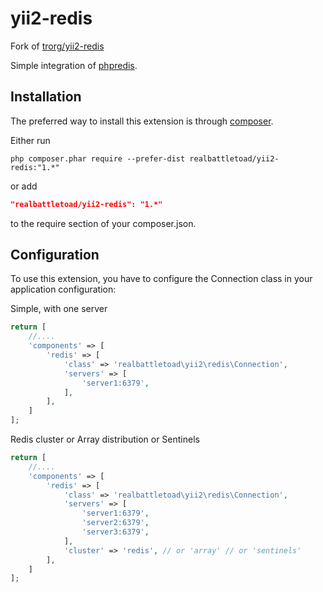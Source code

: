 # yii2-redis
Fork of [trorg/yii2-redis](https://github.com/trorg/yii2-redis)

Simple integration of [phpredis](https://github.com/phpredis/phpredis).

## Installation
The preferred way to install this extension is through [composer](http://getcomposer.org/download/).

Either run

```
php composer.phar require --prefer-dist realbattletoad/yii2-redis:"1.*"
```

or add

```json
"realbattletoad/yii2-redis": "1.*"
```

to the require section of your composer.json.


## Configuration

To use this extension, you have to configure the Connection class in your application configuration:

Simple, with one server
```php
return [
    //....
    'components' => [
        'redis' => [
            'class' => 'realbattletoad\yii2\redis\Connection',
            'servers' => [
                'server1:6379',
            ],
        ],
    ]
];
```

Redis cluster or Array distribution or Sentinels
```php
return [
    //....
    'components' => [
        'redis' => [
            'class' => 'realbattletoad\yii2\redis\Connection',
            'servers' => [
                'server1:6379',
                'server2:6379',
                'server3:6379',
            ],
            'cluster' => 'redis', // or 'array' // or 'sentinels'
        ],
    ]
];
```


